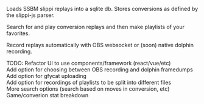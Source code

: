 Loads SSBM slippi replays into a sqlite db. Stores conversions as defined by the slippi-js parser.  

Search for and play conversion replays and then make playlists of your favorites.   

Record replays automatically with OBS websocket or (soon) native dolphin recording.  


TODO:
Refactor UI to use components/framework (react/vue/etc)  
Add option for choosing between OBS recording and dolphin framedumps  
Add option for gfycat uploading  
Add option for recordings of playlists to be split into different files  
More search options (search based on moves in conversion, etc)  
Game/converion stat breakdown  
